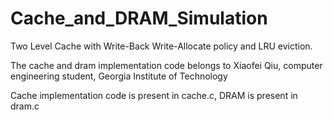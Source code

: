 # Cache_and_DRAM_Simulation
Two Level Cache with Write-Back Write-Allocate policy and LRU eviction.

The cache and dram implementation code belongs to Xiaofei Qiu, computer engineering student, Georgia Institute of Technology

Cache implementation code is present in cache.c, DRAM is present in dram.c

